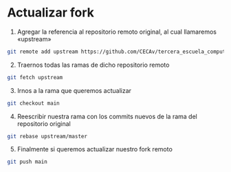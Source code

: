 # Actualizar fork

1. Agregar la referencia al repositorio remoto original, al cual llamaremos «upstream»
```sh
git remote add upstream https://github.com/CECAv/tercera_escuela_computo_cuantico.git
```

2. Traernos todas las ramas de dicho repositorio remoto
```sh
git fetch upstream
```

3. Irnos a la rama que queremos actualizar
```sh
git checkout main
```

4. Reescribir nuestra rama con los commits nuevos de la rama del repositorio original
```sh
git rebase upstream/master
```

5. Finalmente si queremos actualizar nuestro fork remoto
```sh
git push main
```
